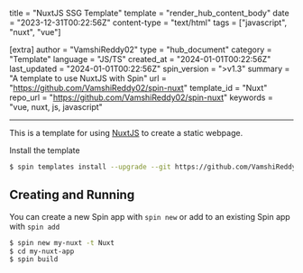 title = "NuxtJS SSG Template"
template = "render_hub_content_body"
date = "2023-12-31T00:22:56Z"
content-type = "text/html"
tags = ["javascript", "nuxt", "vue"]

[extra]
author = "VamshiReddy02"
type = "hub_document"
category = "Template"
language = "JS/TS"
created_at = "2024-01-01T00:22:56Z"
last_updated = "2024-01-01T00:22:56Z"
spin_version = ">v1.3"
summary =  "A template to use NuxtJS with Spin"
url = "https://github.com/VamshiReddy02/spin-nuxt"
template_id = "Nuxt"
repo_url = "https://github.com/VamshiReddy02/spin-nuxt"
keywords = "vue, nuxt, js, javascript"

---

This is a template for using [NuxtJS](https://nuxt.com/docs/getting-started/introduction) to create a static webpage.

Install the template
```bash
$ spin templates install --upgrade --git https://github.com/VamshiReddy02/spin-nuxt
```

## Creating and Running
You can create a new Spin app with `spin new` or add to an existing Spin app with `spin add` 

```bash
$ spin new my-nuxt -t Nuxt
$ cd my-nuxt-app
$ spin build 
```